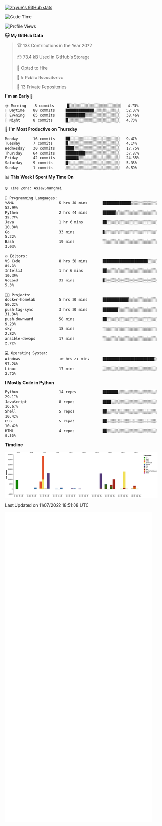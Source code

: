 
[![zhiyue's GitHub stats](https://github-readme-stats.vercel.app/api?username=zhiyue)](https://github.com/anuraghazra/github-readme-stats&&show_icons=true)

<!--START_SECTION:waka-->
![Code Time](http://img.shields.io/badge/Code%20Time-0%20secs-blue)

![Profile Views](http://img.shields.io/badge/Profile%20Views-1-blue)

**🐱 My GitHub Data** 

> 🏆 138 Contributions in the Year 2022
 > 
> 📦 73.4 kB Used in GitHub's Storage 
 > 
> 💼 Opted to Hire
 > 
> 📜 5 Public Repositories 
 > 
> 🔑 13 Private Repositories  
 > 
**I'm an Early 🐤** 

```text
🌞 Morning    8 commits      █░░░░░░░░░░░░░░░░░░░░░░░░   4.73% 
🌆 Daytime    88 commits     █████████████░░░░░░░░░░░░   52.07% 
🌃 Evening    65 commits     █████████░░░░░░░░░░░░░░░░   38.46% 
🌙 Night      8 commits      █░░░░░░░░░░░░░░░░░░░░░░░░   4.73%

```
📅 **I'm Most Productive on Thursday** 

```text
Monday       16 commits     ██░░░░░░░░░░░░░░░░░░░░░░░   9.47% 
Tuesday      7 commits      █░░░░░░░░░░░░░░░░░░░░░░░░   4.14% 
Wednesday    30 commits     ████░░░░░░░░░░░░░░░░░░░░░   17.75% 
Thursday     64 commits     █████████░░░░░░░░░░░░░░░░   37.87% 
Friday       42 commits     ██████░░░░░░░░░░░░░░░░░░░   24.85% 
Saturday     9 commits      █░░░░░░░░░░░░░░░░░░░░░░░░   5.33% 
Sunday       1 commits      ░░░░░░░░░░░░░░░░░░░░░░░░░   0.59%

```


📊 **This Week I Spent My Time On** 

```text
⌚︎ Time Zone: Asia/Shanghai

💬 Programming Languages: 
YAML                     5 hrs 38 mins       █████████████░░░░░░░░░░░░   52.99% 
Python                   2 hrs 44 mins       ██████░░░░░░░░░░░░░░░░░░░   25.78% 
Java                     1 hr 6 mins         ██░░░░░░░░░░░░░░░░░░░░░░░   10.38% 
Go                       33 mins             █░░░░░░░░░░░░░░░░░░░░░░░░   5.22% 
Bash                     19 mins             ░░░░░░░░░░░░░░░░░░░░░░░░░   3.03%

🔥 Editors: 
VS Code                  8 hrs 58 mins       █████████████████████░░░░   84.3% 
IntelliJ                 1 hr 6 mins         ██░░░░░░░░░░░░░░░░░░░░░░░   10.39% 
GoLand                   33 mins             █░░░░░░░░░░░░░░░░░░░░░░░░   5.3%

🐱‍💻 Projects: 
docker-homelab           5 hrs 20 mins       ████████████░░░░░░░░░░░░░   50.22% 
push-tag-sync            3 hrs 20 mins       ███████░░░░░░░░░░░░░░░░░░   31.36% 
push-downward            58 mins             ██░░░░░░░░░░░░░░░░░░░░░░░   9.23% 
sky                      18 mins             ░░░░░░░░░░░░░░░░░░░░░░░░░   2.82% 
ansible-devops           17 mins             ░░░░░░░░░░░░░░░░░░░░░░░░░   2.72%

💻 Operating System: 
Windows                  10 hrs 21 mins      ████████████████████████░   97.28% 
Linux                    17 mins             ░░░░░░░░░░░░░░░░░░░░░░░░░   2.72%

```

**I Mostly Code in Python** 

```text
Python                   14 repos            ███████░░░░░░░░░░░░░░░░░░   29.17% 
JavaScript               8 repos             ████░░░░░░░░░░░░░░░░░░░░░   16.67% 
Shell                    5 repos             ██░░░░░░░░░░░░░░░░░░░░░░░   10.42% 
CSS                      5 repos             ██░░░░░░░░░░░░░░░░░░░░░░░   10.42% 
HTML                     4 repos             ██░░░░░░░░░░░░░░░░░░░░░░░   8.33%

```


**Timeline**

![Chart not found](https://raw.githubusercontent.com/zhiyue/zhiyue/main/charts/bar_graph.png) 


 Last Updated on 11/07/2022 18:51:08 UTC
<!--END_SECTION:waka-->

<!-- [![Top Langs](https://github-readme-stats.vercel.app/api/top-langs/?username=zhiyue)](https://github.com/anuraghazra/github-readme-stats) -->

![](./github-metrics.svg)

